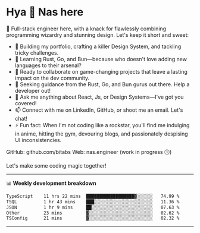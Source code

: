 # Hya 👋 Nas here

👋 Full-stack engineer here, with a knack for flawlessly combining programming wizardry and stunning design. Let's keep it short and sweet:

- 🔭 Building my portfolio, crafting a killer Design System, and tackling tricky challenges.
- 🌱 Learning Rust, Go, and Bun—because who doesn't love adding new languages to their arsenal?
- 👯 Ready to collaborate on game-changing projects that leave a lasting impact on the dev community.
- 🤔 Seeking guidance from the Rust, Go, and Bun gurus out there. Help a developer out!
- 💬 Ask me anything about React, Js, or Design Systems—I've got you covered!
- 📫 Connect with me on LinkedIn, GitHub, or shoot me an email. Let's chat!
- ⚡ Fun fact: When I'm not coding like a rockstar, you'll find me indulging in anime, hitting the gym, devouring blogs, and passionately despising UI inconsistencies.

GitHub: github.com/bitabs
Web: nas.engineer (work in progress 🕒)

Let's make some coding magic together!

-------
📊 **Weekly development breakdown**
<!--START_SECTION:waka-->

```txt
TypeScript    11 hrs 22 mins  ██████████████████▓░░░░░░   74.99 %
TSQL          1 hr 43 mins    ███░░░░░░░░░░░░░░░░░░░░░░   11.36 %
JSON          1 hr 9 mins     ██░░░░░░░░░░░░░░░░░░░░░░░   07.63 %
Other         23 mins         ▓░░░░░░░░░░░░░░░░░░░░░░░░   02.62 %
TSConfig      21 mins         ▓░░░░░░░░░░░░░░░░░░░░░░░░   02.32 %
```

<!--END_SECTION:waka-->
-------
